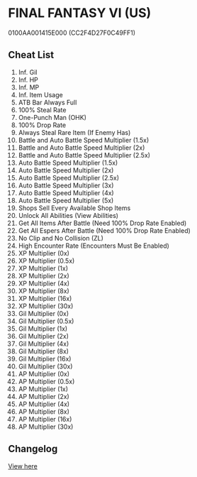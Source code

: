 # FINAL FANTASY VI (US)
0100AA001415E000 (CC2F4D27F0C49FF1)

## Cheat List
1. Inf. Gil
1. Inf. HP
1. Inf. MP
1. Inf. Item Usage
1. ATB Bar Always Full
1. 100% Steal Rate
1. One-Punch Man (OHK)
1. 100% Drop Rate
1. Always Steal Rare Item (If Enemy Has)
1. Battle and Auto Battle Speed Multiplier (1.5x)
1. Battle and Auto Battle Speed Multiplier (2x)
1. Battle and Auto Battle Speed Multiplier (2.5x)
1. Auto Battle Speed Multiplier (1.5x)
1. Auto Battle Speed Multiplier (2x)
1. Auto Battle Speed Multiplier (2.5x)
1. Auto Battle Speed Multiplier (3x)
1. Auto Battle Speed Multiplier (4x)
1. Auto Battle Speed Multiplier (5x)
1. Shops Sell Every Available Shop Items
1. Unlock All Abilities (View Abilities)
1. Get All Items After Battle (Need 100% Drop Rate Enabled)
1. Get All Espers After Battle (Need 100% Drop Rate Enabled)
1. No Clip and No Collision (ZL)
1. High Encounter Rate (Encounters Must Be Enabled)
1. XP Multiplier (0x)
1. XP Multiplier (0.5x)
1. XP Multiplier (1x)
1. XP Multiplier (2x)
1. XP Multiplier (4x)
1. XP Multiplier (8x)
1. XP Multiplier (16x)
1. XP Multiplier (30x)
1. Gil Multiplier (0x)
1. Gil Multiplier (0.5x)
1. Gil Multiplier (1x)
1. Gil Multiplier (2x)
1. Gil Multiplier (4x)
1. Gil Multiplier (8x)
1. Gil Multiplier (16x)
1. Gil Multiplier (30x)
1. AP Multiplier (0x)
1. AP Multiplier (0.5x)
1. AP Multiplier (1x)
1. AP Multiplier (2x)
1. AP Multiplier (4x)
1. AP Multiplier (8x)
1. AP Multiplier (16x)
1. AP Multiplier (30x)

## Changelog
[View here](./CHANGELOG.md)